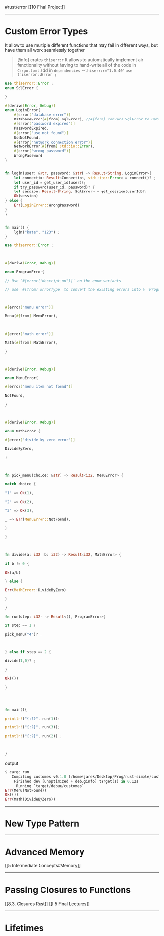 #rust/error
[[10 Final Project]]

----
# Custom Error Types
It allow to use multiple different functions that may fail in different ways, but have them all work seamlessly together

>[!info] crates `thiserror`
>It allows to automatically implement air functionality without having to hand-write all of the code
>in `Cargo.toml` add in `dependencies`  --`thiserror="1.0.40"`
>`use thiserror::Error ;`


```rust
use thiserror::Error ;
enum SqlError {

}

#[derive(Error, Debug)]
enum LoginError{
	#[error("database error")]
	DatabaseError(#[from] SqlError), //#[form] convers SqlError to DatabaseError
	#[error("password expired")]
	PasswordExpired,
	#[error("use not found")]
	UseNotFound,
	#[error("network connection error")]
	NetworkError(#[from] std::io::Error),
	#[error("wrong password")]
	WrongPassword
}


fn login(user: &str, password: &str) -> Result<String, LoginError>{
	let connectin: Result<Connection, std::ito::Error> = connect()? ;
	let user_id = get_user_id(user)?;
	if try_password(user_id, password)? {
	let session: Result<String, SqlError> = get_session(userId)?:
	Ok(session)
} else {
	Err(LoginError::WrongPassword)
}
}


fn main() {
	lgin("kate", "123") ;
}
```

```rust
use thiserror::Error ;

  

#[derive(Error, Debug)]

enum ProgramError{

// Use `#[error("description")]` on the enum variants

// use `#[from] ErrorType` to convert the existing errors into a `ProgramError`

  

#[error("menu error")]

Menu(#[from] MenuError),

  

#[error("math error")]

Math(#[from] MathError),

}

  

#[derive(Error, Debug)]

enum MenuError{

#[error("menu item not found")]

NotFound,

}

  

#[derive(Error, Debug)]

enum MathError {

#[error("divide by zero error")]

DivideByZero,

}

  

fn pick_menu(choice: &str) -> Result<i32, MenuError> {

match choice {

"1" => Ok(1),

"2" => Ok(2),

"3" => Ok(3),

_ => Err(MenuError::NotFound),

}

}

  

fn divide(a: i32, b: i32) -> Result<i32, MathError> {

if b != 0 {

Ok(a/b)

} else {

Err(MathError::DivideByZero)

}

}

fn run(step: i32) -> Result<(), ProgramError>{

if step == 1 {

pick_menu("4")? ;

  

} else if step == 2 {

divide(1,0)? ;

}

Ok(())

}

  
  

fn main(){

println!("{:?}", run(1));

println!("{:?}", run(3));

println!("{:?}", run(2)) ;

  

}
```

output
```rust
$ cargo run
   Compiling customes v0.1.0 (/home/jarek/Desktop/Prog/rust-simple/customes)
    Finished dev [unoptimized + debuginfo] target(s) in 0.12s
     Running `target/debug/customes`
Err(Menu(NotFound))
Ok(())
Err(Math(DivideByZero))
```



----
# New Type Pattern








---
# Advanced Memory
[[5 Intermediate Concepts#Memory]]






---
# Passing Closures to Functions
[[8.3. Closures Rust]]
[[I 5 Final Lectures]]




---
# Lifetimes














